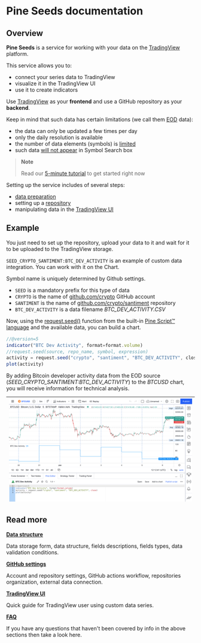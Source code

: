 [faq]: /faq.md
[data]: /data.md
[repo]: /repo.md 
[ui]: /ui.md
[ui_chart_pine]: /images/ui_chart_pine_btc.png
[data_limits]: /faq.md#q-what-are-the-limits-on-the-amount-of-data
[ui_symbol_search]: /ui.md#symbol-search
[github_user]: https://github.com/crypto
[github_repo]: https://github.com/crypto/santiment
[pine_docs]: https://www.tradingview.com/pine-script-docs/en/v5/index.html
[pine_refs]: https://www.tradingview.com/pine-script-reference/v5/#fun_request{dot}seed
[solution_eod]: https://www.tradingview.com/support/solutions/43000474958-i-see-only-eod-data-for-dxy-symbol-and-no-real-time/

# Pine Seeds documentation

## Overview

__Pine Seeds__ is a service for working with your data on the [TradingView](https://tradingview.com) platform.

This service allows you to:

- connect your series data to TradingView
- visualize it in the TradingView UI
- use it to create indicators

Use [TradingView](https://tradingview.com) as your __frontend__ and use a GitHub repository as your __backend__. 

Keep in mind that such data has certain limitations (we call them [EOD][solution_eod] data):

- the data can only be updated a few times per day
- only the daily resolution is available
- the number of data elements (symbols) is [limited][data_limits]
- such data [will not appear][ui_symbol_search] in Symbol Search box

> __Note__
> 
> Read our [5-minute tutorial](tutorial.md) to get started right now

Setting up the service includes of several steps:

- [data preparation][data]
- setting up a [repository][repo]
- manipulating data in the [TradingView UI][ui]

## Example

You just need to set up the repository, upload your data to it and wait for it to be uploaded to the TradingView storage.

`SEED_CRYPTO_SANTIMENT:BTC_DEV_ACTIVITY` is an example of custom data integration. You can work with it on the Chart.

Symbol name is uniquely determined by Github settings.

- `SEED` is a mandatory prefix for this type of data
- `CRYPTO` is the name of [github.com/crypto][github_user] GitHub account
- `SANTIMENT` is the name of [github.com/crypto/santiment][github_repo] repository
- `BTC_DEV_ACTIVITY` is a data filename _BTC_DEV_ACTIVITY.CSV_

Now, using the [request.seed()][pine_refs] function from the built-in [Pine Script™ language][pine_docs] and the available data, you can build a chart.

```js
//@version=5
indicator("BTC Dev Activity", format=format.volume)
//request.seed(source, repo_name, symbol, expression)
activity = request.seed("crypto", "santiment", "BTC_DEV_ACTIVITY", close)
plot(activity)
```

By adding Bitcoin developer activity data from the EOD source (_SEED_CRYPTO_SANTIMENT:BTC_DEV_ACTIVITY_) to the _BTCUSD_ chart, you will receive information for technical analysis.

|![ui_chart_pine]|
|-|

## Read more

__[Data structure][data]__

Data storage form, data structure, fields descriptions, fields types, data validation conditions.

__[GitHub settings][repo]__

Account and repository settings, GitHub actions workflow, repositories organization, external data connection.

__[TradingView UI][ui]__

Quick guide for TradingView user using custom data series.

__[FAQ][faq]__

If you have any questions that haven't been covered by info in the above sections then take a look here.
